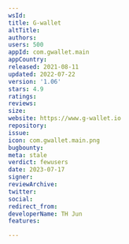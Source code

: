 ```yaml
---
wsId: 
title: G-wallet
altTitle: 
authors: 
users: 500
appId: com.gwallet.main
appCountry: 
released: 2021-08-11
updated: 2022-07-22
version: '1.06'
stars: 4.9
ratings: 
reviews: 
size: 
website: https://www.g-wallet.io
repository: 
issue: 
icon: com.gwallet.main.png
bugbounty: 
meta: stale
verdict: fewusers
date: 2023-07-17
signer: 
reviewArchive: 
twitter: 
social: 
redirect_from: 
developerName: TH Jun
features: 

---
```


